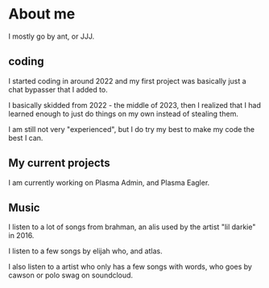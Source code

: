 # About me

I mostly go by ant, or JJJ.

## coding

I started coding in around 2022 and my first project was basically just a chat bypasser that I added to.

I basically skidded from 2022 - the middle of 2023, then I realized that I had learned enough to just do things on my own instead of stealing them.

I am still not very "experienced", but I do try my best to make my code the best I can.

## My current projects

I am currently working on Plasma Admin, and Plasma Eagler.

## Music

I listen to a lot of songs from brahman, an alis used by the artist "lil darkie" in 2016.

I listen to a few songs by elijah who, and atlas.

I also listen to a artist who only has a few songs with words, who goes by cawson or polo swag on soundcloud.
